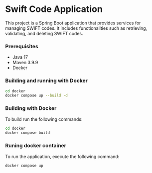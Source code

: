 # Swift Code Application

This project is a Spring Boot application that provides services for managing SWIFT codes. It includes functionalities such as retrieving, validating, and deleting SWIFT codes.

### Prerequisites

- Java 17
- Maven 3.9.9
- Docker

### Building and running with Docker

```sh
cd docker
docker compose up --build -d
```

### Building with Docker

To build run the following commands:

```sh
cd docker
docker compose build
```
### Runing docker container

To run the application, execute the following command:

```sh  
docker compose up
```
